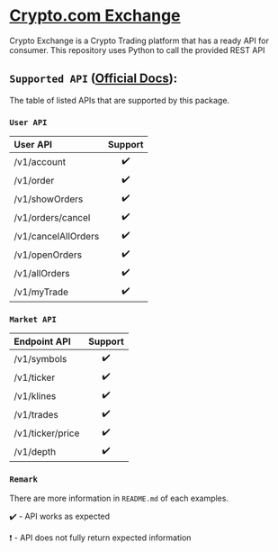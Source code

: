 # [Crypto.com Exchange](https://crypto.com/exchange)
Crypto Exchange is a Crypto Trading platform that has a ready API for consumer. This repository uses Python to call the provided REST API

## `Supported API` ([Official Docs](https://crypto.com/exchange-doc#endpoint)):
The table of listed APIs that are supported by this package.

### `User API`
| User API | Support |
:---------------- | :----------------: |
/v1/account | :heavy_check_mark:
/v1/order | :heavy_check_mark:
/v1/showOrders | :heavy_check_mark:
/v1/orders/cancel | :heavy_check_mark:
/v1/cancelAllOrders | :heavy_check_mark:
/v1/openOrders | :heavy_check_mark:
/v1/allOrders | :heavy_check_mark:
/v1/myTrade | :heavy_check_mark:


### `Market API`
| Endpoint API | Support |
:---------------- | :----------------: |
/v1/symbols | :heavy_check_mark:
/v1/ticker | :heavy_check_mark:
/v1/klines | :heavy_check_mark:
/v1/trades | :heavy_check_mark:
/v1/ticker/price | :heavy_check_mark:
/v1/depth | :heavy_check_mark:

### `Remark`
There are more information in `README.md` of each examples.

:heavy_check_mark: - API works as expected

:heavy_exclamation_mark: - API does not fully return expected information
